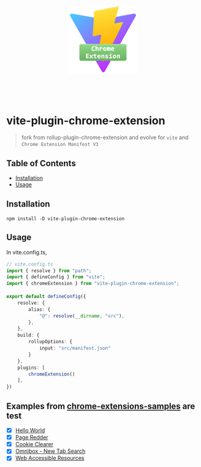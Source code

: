 <p align="center">
    <a href="#" target="_blank" rel="noopener noreferrer">
        <img width="180" src="./docs/icons/logo.png" alt="Vite logo">
    </a>
</p>
<br/>
<p align="center">
</p>
<br/>

# vite-plugin-chrome-extension

> fork from rollup-plugin-chrome-extension and evolve for `vite` and `Chrome Extension Manifest V3`

## Table of Contents

- [Installation](#installation)
- [Usage](#usage)

## Installation <a name = "installation"></a>

```shell
npm install -D vite-plugin-chrome-extension
```

## Usage <a name = "usage"></a>

In vite.config.ts, 

``` typescript
// vite.config.ts
import { resolve } from "path";
import { defineConfig } from "vite";
import { chromeExtension } from "vite-plugin-chrome-extension";

export default defineConfig({
    resolve: {
        alias: {
            "@": resolve(__dirname, "src"),
        },
    },
    build: {
        rollupOptions: {
            input: "src/manifest.json"
        }
    },
    plugins: [
        chromeExtension()
    ],
})
```

## Examples from [chrome-extensions-samples](https://github.com/GoogleChrome/chrome-extensions-samples) are test

- [X] [Hello World](examples/hello-world)
- [X] [Page Redder](examples/page-redder)
- [X] [Cookie Clearer](examples/cookie-clearer)
- [X] [Omnibox - New Tab Search](examples/new-tab-search)
- [X] [Web Accessible Resources](examples/web-accessible-resources)
